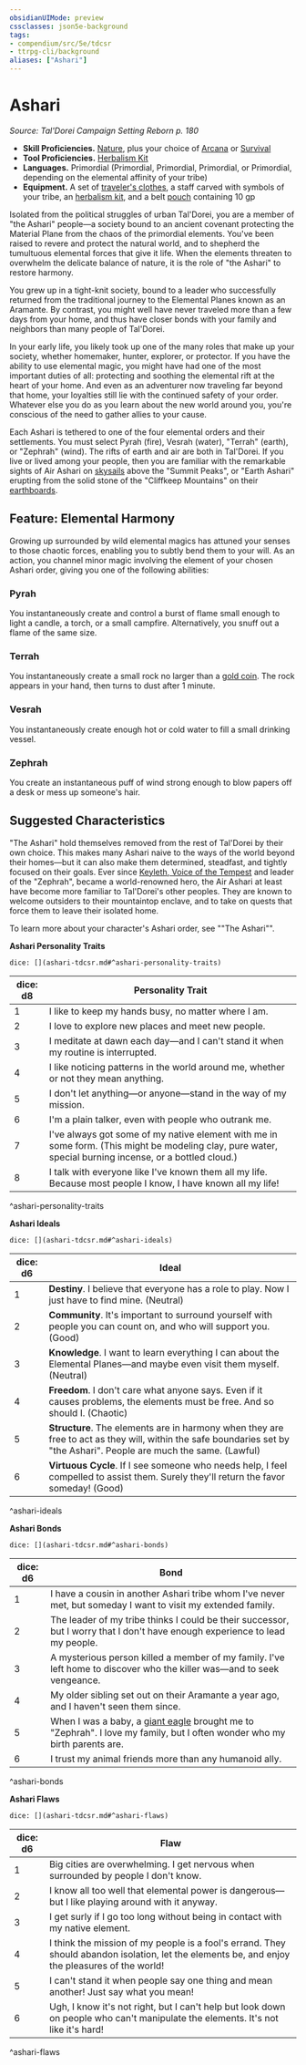 ```yaml
---
obsidianUIMode: preview
cssclasses: json5e-background
tags:
- compendium/src/5e/tdcsr
- ttrpg-cli/background
aliases: ["Ashari"]
---
```

# Ashari
*Source: Tal'Dorei Campaign Setting Reborn p. 180*  

- **Skill Proficiencies.** [Nature](/3-Mechanics/CLI/rules/skills.md#Nature), plus your choice of [Arcana](/3-Mechanics/CLI/rules/skills.md#Arcana) or [Survival](/3-Mechanics/CLI/rules/skills.md#Survival)  
- **Tool Proficiencies.** [Herbalism Kit](/3-Mechanics/CLI/items/herbalism-kit.md)  
- **Languages.** Primordial (Primordial, Primordial, Primordial, or Primordial, depending on the elemental affinity of your tribe)  
- **Equipment.** A set of [traveler's clothes](/3-Mechanics/CLI/items/travelers-clothes.md), a staff carved with symbols of your tribe, an [herbalism kit](/3-Mechanics/CLI/items/herbalism-kit.md), and a belt [pouch](/3-Mechanics/CLI/items/pouch.md) containing 10 gp  

Isolated from the political struggles of urban Tal'Dorei, you are a member of "the Ashari" people—a society bound to an ancient covenant protecting the Material Plane from the chaos of the primordial elements. You've been raised to revere and protect the natural world, and to shepherd the tumultuous elemental forces that give it life. When the elements threaten to overwhelm the delicate balance of nature, it is the role of "the Ashari" to restore harmony.

You grew up in a tight-knit society, bound to a leader who successfully returned from the traditional journey to the Elemental Planes known as an Aramante. By contrast, you might well have never traveled more than a few days from your home, and thus have closer bonds with your family and neighbors than many people of Tal'Dorei.

In your early life, you likely took up one of the many roles that make up your society, whether homemaker, hunter, explorer, or protector. If you have the ability to use elemental magic, you might have had one of the most important duties of all: protecting and soothing the elemental rift at the heart of your home. And even as an adventurer now traveling far beyond that home, your loyalties still lie with the continued safety of your order. Whatever else you do as you learn about the new world around you, you're conscious of the need to gather allies to your cause.

Each Ashari is tethered to one of the four elemental orders and their settlements. You must select Pyrah (fire), Vesrah (water), "Terrah" (earth), or "Zephrah" (wind). The rifts of earth and air are both in Tal'Dorei. If you live or lived among your people, then you are familiar with the remarkable sights of Air Ashari on [skysails](/3-Mechanics/CLI/items/skysail-tdcsr.md) above the "Summit Peaks", or "Earth Ashari" erupting from the solid stone of the "Cliffkeep Mountains" on their [earthboards](/3-Mechanics/CLI/items/earthboard-tdcsr.md).

## Feature: Elemental Harmony

Growing up surrounded by wild elemental magics has attuned your senses to those chaotic forces, enabling you to subtly bend them to your will. As an action, you channel minor magic involving the element of your chosen Ashari order, giving you one of the following abilities:

### Pyrah

You instantaneously create and control a burst of flame small enough to light a candle, a torch, or a small campfire. Alternatively, you snuff out a flame of the same size.

### Terrah

You instantaneously create a small rock no larger than a [gold coin](/3-Mechanics/CLI/items/gold-gp.md). The rock appears in your hand, then turns to dust after 1 minute.

### Vesrah

You instantaneously create enough hot or cold water to fill a small drinking vessel.

### Zephrah

You create an instantaneous puff of wind strong enough to blow papers off a desk or mess up someone's hair.

## Suggested Characteristics

"The Ashari" hold themselves removed from the rest of Tal'Dorei by their own choice. This makes many Ashari naive to the ways of the world beyond their homes—but it can also make them determined, steadfast, and tightly focused on their goals. Ever since [Keyleth, Voice of the Tempest](/3-Mechanics/CLI/bestiary/npc/keyleth-voice-of-the-tempest-tdcsr.md) and leader of the "Zephrah", became a world-renowned hero, the Air Ashari at least have become more familiar to Tal'Dorei's other peoples. They are known to welcome outsiders to their mountaintop enclave, and to take on quests that force them to leave their isolated home.

To learn more about your character's Ashari order, see ""The Ashari"".

**Ashari Personality Traits**

`dice: [](ashari-tdcsr.md#^ashari-personality-traits)`

| dice: d8 | Personality Trait |
|----------|-------------------|
| 1 | I like to keep my hands busy, no matter where I am. |
| 2 | I love to explore new places and meet new people. |
| 3 | I meditate at dawn each day—and I can't stand it when my routine is interrupted. |
| 4 | I like noticing patterns in the world around me, whether or not they mean anything. |
| 5 | I don't let anything—or anyone—stand in the way of my mission. |
| 6 | I'm a plain talker, even with people who outrank me. |
| 7 | I've always got some of my native element with me in some form. (This might be modeling clay, pure water, special burning incense, or a bottled cloud.) |
| 8 | I talk with everyone like I've known them all my life. Because most people I know, I have known all my life! |
^ashari-personality-traits

**Ashari Ideals**

`dice: [](ashari-tdcsr.md#^ashari-ideals)`

| dice: d6 | Ideal |
|----------|-------|
| 1 | **Destiny**. I believe that everyone has a role to play. Now I just have to find mine. (Neutral) |
| 2 | **Community**. It's important to surround yourself with people you can count on, and who will support you. (Good) |
| 3 | **Knowledge**. I want to learn everything I can about the Elemental Planes—and maybe even visit them myself. (Neutral) |
| 4 | **Freedom**. I don't care what anyone says. Even if it causes problems, the elements must be free. And so should I. (Chaotic) |
| 5 | **Structure**. The elements are in harmony when they are free to act as they will, within the safe boundaries set by "the Ashari". People are much the same. (Lawful) |
| 6 | **Virtuous Cycle**. If I see someone who needs help, I feel compelled to assist them. Surely they'll return the favor someday! (Good) |
^ashari-ideals

**Ashari Bonds**

`dice: [](ashari-tdcsr.md#^ashari-bonds)`

| dice: d6 | Bond |
|----------|------|
| 1 | I have a cousin in another Ashari tribe whom I've never met, but someday I want to visit my extended family. |
| 2 | The leader of my tribe thinks I could be their successor, but I worry that I don't have enough experience to lead my people. |
| 3 | A mysterious person killed a member of my family. I've left home to discover who the killer was—and to seek vengeance. |
| 4 | My older sibling set out on their Aramante a year ago, and I haven't seen them since. |
| 5 | When I was a baby, a [giant eagle](/3-Mechanics/CLI/bestiary/beast/giant-eagle.md) brought me to "Zephrah". I love my family, but I often wonder who my birth parents are. |
| 6 | I trust my animal friends more than any humanoid ally. |
^ashari-bonds

**Ashari Flaws**

`dice: [](ashari-tdcsr.md#^ashari-flaws)`

| dice: d6 | Flaw |
|----------|------|
| 1 | Big cities are overwhelming. I get nervous when surrounded by people I don't know. |
| 2 | I know all too well that elemental power is dangerous—but I like playing around with it anyway. |
| 3 | I get surly if I go too long without being in contact with my native element. |
| 4 | I think the mission of my people is a fool's errand. They should abandon isolation, let the elements be, and enjoy the pleasures of the world! |
| 5 | I can't stand it when people say one thing and mean another! Just say what you mean! |
| 6 | Ugh, I know it's not right, but I can't help but look down on people who can't manipulate the elements. It's not like it's hard! |
^ashari-flaws
